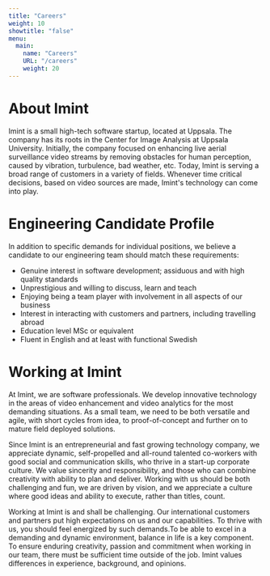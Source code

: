 ```yaml
---
title: "Careers"
weight: 10
showtitle: "false"
menu:
  main:
    name: "Careers"
    URL: "/careers"
    weight: 20
---
```

# About Imint

Imint is a small high-tech software startup, located at Uppsala. The company has its roots in the Center for Image Analysis at Uppsala University. Initially, the company focused on enhancing live aerial surveillance video streams by removing obstacles for human perception, caused by vibration, turbulence, bad weather, etc. Today, Imint is serving a broad range of customers in a variety of fields. Whenever time critical decisions, based on video sources are made, Imint's technology can come into play.

# Engineering Candidate Profile

In addition to specific demands for individual positions, we believe a candidate to our engineering team should match these requirements:

- Genuine interest in software development; assiduous and with high quality standards
- Unprestigious and willing to discuss, learn and teach
- Enjoying being a team player with involvement in all aspects of our business
- Interest in interacting with customers and partners, including travelling abroad
- Education level MSc or equivalent
- Fluent in English and at least with functional Swedish

# Working at Imint

At Imint, we are software professionals. We develop innovative technology in the areas of video enhancement and video analytics for the most demanding situations. As a small team, we need to be both versatile and agile, with short cycles from idea, to proof-of-concept and further on to mature field deployed solutions.

Since Imint is an entrepreneurial and fast growing technology company, we appreciate dynamic, self-propelled and all-round talented co-workers with good social and communication skills, who thrive in a start-up corporate culture. We value sincerity and responsibility, and those who can combine creativity with ability to plan and deliver. Working with us should be both challenging and fun, we are driven by vision, and we appreciate a culture where good ideas and ability to execute, rather than titles, count.

Working at Imint is and shall be challenging. Our international customers and partners put high expectations on us and our capabilities. To thrive with us, you should feel energized by such demands.To be able to excel in a demanding and dynamic environment, balance in life is a key component. To ensure enduring creativity, passion and commitment when working in our team, there must be sufficient time outside of the job. Imint values differences in experience, background, and opinions.
